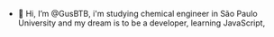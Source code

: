 - 👋 Hi, I’m @GusBTB, i'm studying chemical engineer in São Paulo University and my dream is to be a developer, learning JavaScript,

<!---
GusBTB/GusBTB is a ✨ special ✨ repository because its `README.md` (this file) appears on your GitHub profile.
You can click the Preview link to take a look at your changes.
--->
